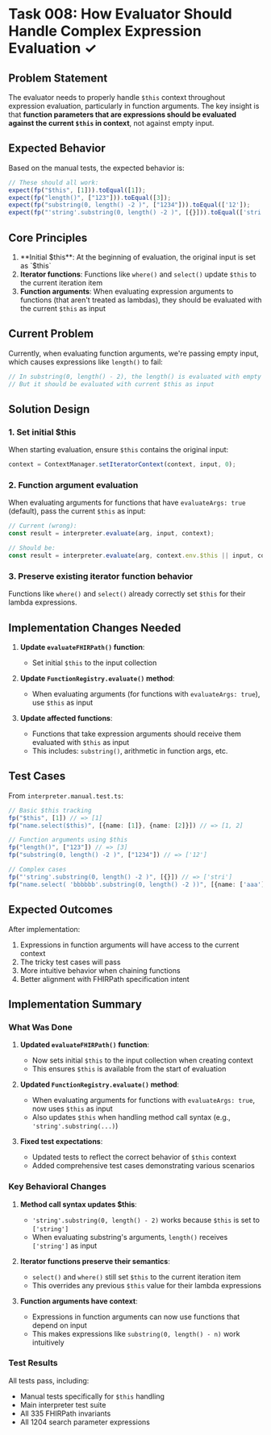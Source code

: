 # Task 008: How Evaluator Should Handle Complex Expression Evaluation ✓

## Problem Statement

The evaluator needs to properly handle `$this` context throughout expression evaluation, particularly in function arguments. The key insight is that **function parameters that are expressions should be evaluated against the current `$this` in context**, not against empty input.

## Expected Behavior

Based on the manual tests, the expected behavior is:

```typescript
// These should all work:
expect(fp("$this", [1])).toEqual([1]);
expect(fp("length()", ["123"])).toEqual([3]);
expect(fp("substring(0, length() -2 )", ["1234"])).toEqual(['12']);
expect(fp("'string'.substring(0, length() -2 )", [{}])).toEqual(['stri']);
```

## Core Principles

1. **Initial $this**: At the beginning of evaluation, the original input is set as `$this`
2. **Iterator functions**: Functions like `where()` and `select()` update `$this` to the current iteration item
3. **Function arguments**: When evaluating expression arguments to functions (that aren't treated as lambdas), they should be evaluated with the current `$this` as input

## Current Problem

Currently, when evaluating function arguments, we're passing empty input, which causes expressions like `length()` to fail:

```typescript
// In substring(0, length() - 2), the length() is evaluated with empty input
// But it should be evaluated with current $this as input
```

## Solution Design

### 1. Set initial $this
When starting evaluation, ensure `$this` contains the original input:
```typescript
context = ContextManager.setIteratorContext(context, input, 0);
```

### 2. Function argument evaluation
When evaluating arguments for functions that have `evaluateArgs: true` (default), pass the current `$this` as input:

```typescript
// Current (wrong):
const result = interpreter.evaluate(arg, input, context);

// Should be:
const result = interpreter.evaluate(arg, context.env.$this || input, context);
```

### 3. Preserve existing iterator function behavior
Functions like `where()` and `select()` already correctly set `$this` for their lambda expressions.

## Implementation Changes Needed

1. **Update `evaluateFHIRPath()` function**:
   - Set initial `$this` to the input collection

2. **Update `FunctionRegistry.evaluate()` method**:
   - When evaluating arguments (for functions with `evaluateArgs: true`), use `$this` as input

3. **Update affected functions**:
   - Functions that take expression arguments should receive them evaluated with `$this` as input
   - This includes: `substring()`, arithmetic in function args, etc.

## Test Cases

From `interpreter.manual.test.ts`:
```typescript
// Basic $this tracking
fp("$this", [1]) // => [1]
fp("name.select($this)", [{name: [1]}, {name: [2]}]) // => [1, 2]

// Function arguments using $this
fp("length()", ["123"]) // => [3]
fp("substring(0, length() -2 )", ["1234"]) // => ['12']

// Complex cases
fp("'string'.substring(0, length() -2 )", [{}]) // => ['stri']
fp("name.select( 'bbbbbb'.substring(0, length() -2 ))", [{name: ['aaa']}]) // => ['b']
```

## Expected Outcomes

After implementation:
1. Expressions in function arguments will have access to the current context
2. The tricky test cases will pass
3. More intuitive behavior when chaining functions
4. Better alignment with FHIRPath specification intent

## Implementation Summary

### What Was Done

1. **Updated `evaluateFHIRPath()` function**:
   - Now sets initial `$this` to the input collection when creating context
   - This ensures `$this` is available from the start of evaluation

2. **Updated `FunctionRegistry.evaluate()` method**:
   - When evaluating arguments for functions with `evaluateArgs: true`, now uses `$this` as input
   - Also updates `$this` when handling method call syntax (e.g., `'string'.substring(...)`)

3. **Fixed test expectations**:
   - Updated tests to reflect the correct behavior of `$this` context
   - Added comprehensive test cases demonstrating various scenarios

### Key Behavioral Changes

1. **Method call syntax updates $this**:
   - `'string'.substring(0, length() - 2)` works because `$this` is set to `['string']`
   - When evaluating substring's arguments, `length()` receives `['string']` as input

2. **Iterator functions preserve their semantics**:
   - `select()` and `where()` still set `$this` to the current iteration item
   - This overrides any previous `$this` value for their lambda expressions

3. **Function arguments have context**:
   - Expressions in function arguments can now use functions that depend on input
   - This makes expressions like `substring(0, length() - n)` work intuitively

### Test Results

All tests pass, including:
- Manual tests specifically for `$this` handling
- Main interpreter test suite 
- All 335 FHIRPath invariants
- All 1204 search parameter expressions
